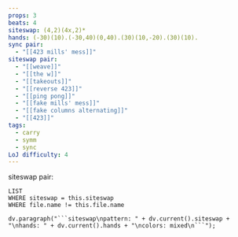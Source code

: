 ```yaml
---
props: 3
beats: 4
siteswap: (4,2)(4x,2)*
hands: (-30)(10).(-30,40)(0,40).(30)(10,-20).(30)(10).
sync pair:
  - "[[423 mills' mess]]"
siteswap pair:
  - "[[weave]]"
  - "[[the w]]"
  - "[[takeouts]]"
  - "[[reverse 423]]"
  - "[[ping pong]]"
  - "[[fake mills' mess]]"
  - "[[fake columns alternating]]"
  - "[[423]]"
tags:
  - carry
  - symm
  - sync
LoJ difficulty: 4
---
```


siteswap pair:
```dataview
LIST
WHERE siteswap = this.siteswap
WHERE file.name != this.file.name
```
```dataviewjs
dv.paragraph("```siteswap\npattern: " + dv.current().siteswap + "\nhands: " + dv.current().hands + "\ncolors: mixed\n```");
```
